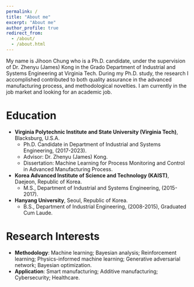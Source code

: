 ```yaml
---
permalink: /
title: "About me"
excerpt: "About me"
author_profile: true
redirect_from: 
  - /about/
  - /about.html
---
```

My name is Jihoon Chung who is a Ph.D. candidate, under the supervision of Dr. Zhenyu (James) Kong in the Grado Department of Industrial and Systems Engineering at Virginia Tech. During my Ph.D. study, the research I accomplished contributed to both quality assurance in the advanced manufacturing process, and methodological novelties.  I am currently in the job market and looking for an academic job.

Education
======
* __Virginia Polytechnic Institute and State University (Virginia Tech)__, Blacksburg, U.S.A.
  * Ph.D. Candidate in Department of Industrial and Systems Engineering, (2017-2023).  
  * Advisor: Dr. Zhenyu (James) Kong. 
  * Dissertation: Machine Learning for Process Monitoring and Control in Advanced Manufacturing Process.
* __Korea Advanced Institute of Science and Technology (KAIST)__, Daejeon, Republic of Korea.
  * M.S., Department of Industrial and Systems Engineering, (2015-2017).
* __Hanyang University__, Seoul, Republic of Korea.
  * B.S., Department of Industrial Engineering, (2008-2015), Graduated Cum Laude.


Research Interests
======
* __Methodology__: Machine learning; Bayesian analysis; Reinforcement learning; Physics-informed machine
learning; Generative adversarial network; Bayesian optimization.
* __Application__: Smart manufacturing; Additive manufacturing; Cybersecurity; Healthcare.

